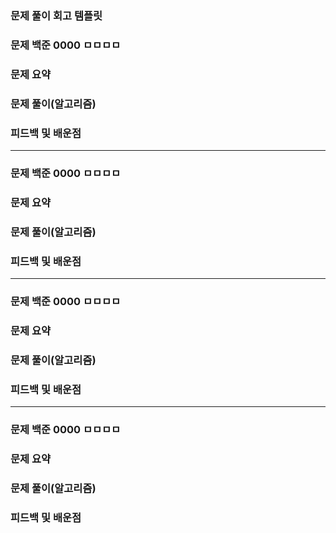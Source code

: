 ### 문제 풀이 회고 템플릿

### 문제 백준 0000 ㅁㅁㅁㅁ

### 문제 요약

### 문제 풀이(알고리즘)

### 피드백 및 배운점

---
### 문제 백준 0000 ㅁㅁㅁㅁ

### 문제 요약

### 문제 풀이(알고리즘)

### 피드백 및 배운점

---
### 문제 백준 0000 ㅁㅁㅁㅁ

### 문제 요약

### 문제 풀이(알고리즘)

### 피드백 및 배운점

---
### 문제 백준 0000 ㅁㅁㅁㅁ

### 문제 요약

### 문제 풀이(알고리즘)

### 피드백 및 배운점
